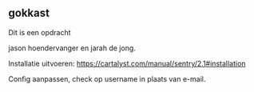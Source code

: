 ## gokkast

Dit is een opdracht

jason hoendervanger en jarah de jong.

Installatie uitvoeren:
https://cartalyst.com/manual/sentry/2.1#installation

Config aanpassen, check op username in plaats van e-mail.
